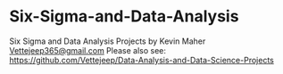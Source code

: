 # Six-Sigma-and-Data-Analysis
Six Sigma and Data Analysis Projects by Kevin Maher
Vettejeep365@gmail.com
Please also see: https://github.com/Vettejeep/Data-Analysis-and-Data-Science-Projects
